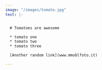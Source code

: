 ```yaml
---
image: "/images/tomato.jpg"
text: |-


  # Tomatoes are awesome

  * tomato one
  * tomato two
  * tomato three

  [Another random link](www.mmoblfoto.it)

---
```

